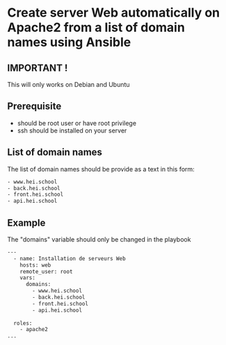 # Create server Web automatically on Apache2 from a list of domain names using Ansible

## IMPORTANT !
This will only works on Debian and Ubuntu

## Prerequisite
- should be root user or have root privilege
- ssh should be installed on your server

## List of domain names
The list of domain names should be provide as a text in this form:

```sh
- www.hei.school
- back.hei.school
- front.hei.school
- api.hei.school
```

## Example
The "domains" variable should only be changed in the playbook

```sh
---
  - name: Installation de serveurs Web
    hosts: web
    remote_user: root
    vars:
      domains:
        - www.hei.school
        - back.hei.school
        - front.hei.school
        - api.hei.school
  
  roles:
    - apache2
...
```
